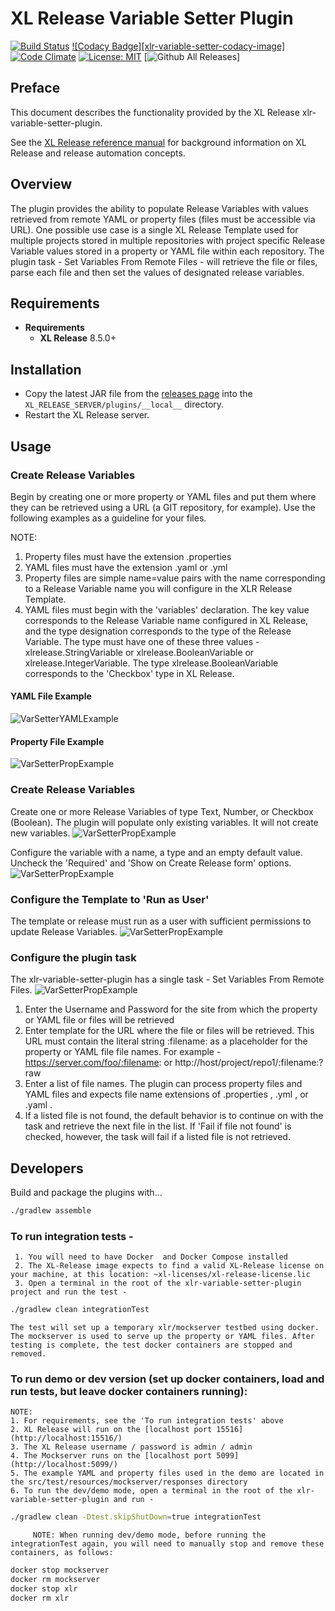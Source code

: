 # XL Release Variable Setter Plugin

[![Build Status][xlr-variable-setter-plugin-travis-image]][xlr-variable-setter-plugin-travis-url]
[![Codacy Badge][xlr-variable-setter-codacy-image]][xlr-variable-setter-plugin-codacy-url]
[![Code Climate][xlr-variable-setter-plugin-code-climate-image]][xlr-variable-setter-plugin-code-climate-url]
[![License: MIT][xlr-variable-setter-plugin-license-image]][xlr-variable-setter-plugin-license-url]
[![Github All Releases][xlr-variable-setter-plugin-downloads-image]]

[xlr-variable-setter-plugin-travis-image]: https://travis-ci.org/xebialabs-community/xlr-variable-setter-plugin.svg?branch=master
[xlr-variable-setter-plugin-travis-url]: https://travis-ci.org/xebialabs-community/xlr-variable-setter-plugin
[xlr-variable-setter-plugin-codacy-image]: https://api.codacy.com/project/badge/Grade/88dec34743b84dac8f9aaaa665a99207
[xlr-variable-setter-plugin-codacy-url]: https://www.codacy.com/app/ladamato/xlr-variable-setter-plugin

[xlr-variable-setter-plugin-code-climate-image]: https://codeclimate.com/github/xebialabs-community/xlr-variable-setter-plugin/badges/gpa.svg
[xlr-variable-setter-plugin-code-climate-url]: https://codeclimate.com/github/xebialabs-community/xlr-variable-setter-plugin
[xlr-variable-setter-plugin-license-image]: https://img.shields.io/badge/License-MIT-yellow.svg
[xlr-variable-setter-plugin-license-url]: https://opensource.org/licenses/MIT
[xlr-variable-setter-plugin-downloads-image]: https://img.shields.io/github/downloads/xebialabs-community/xlr-variable-setter-plugin/total.svg

## Preface

This document describes the functionality provided by the XL Release xlr-variable-setter-plugin. 
 
See the [XL Release reference manual](https://docs.xebialabs.com/xl-release) for background information on XL Release and release automation concepts.  

## Overview

The plugin provides the ability to populate Release Variables with values retrieved from remote YAML or property files (files must be accessible via URL). One possible use case is a single XL Release Template used for multiple projects stored in multiple repositories with project specific Release Variable values stored in a property or YAML file within each repository. The plugin task - Set Variables From Remote Files - will retrieve the file or files, parse each file and then set the values of designated release variables. 

## Requirements

* **Requirements**
  * **XL Release** 8.5.0+


## Installation

* Copy the latest JAR file from the [releases page](https://github.com/xebialabs-community/xlr-variable-setter-plugin/releases) into the `XL_RELEASE_SERVER/plugins/__local__` directory.
* Restart the XL Release server.

## Usage

### Create Release Variables

Begin by creating one or more property or YAML files and put them where they can be retrieved using a URL (a GIT repository, for example). Use the following examples as a guideline for your files. 

NOTE:
1. Property files must have the extension .properties
2. YAML files must have the extension .yaml or .yml
3. Property files are simple name=value pairs with the name corresponding to a Release Variable name you will configure in the XLR Release Template.
4. YAML files must begin with the 'variables' declaration. The key value corresponds to the Release Variable name configured in XL Release, and the type designation corresponds to the type of the Release Variable. The type must have one of these three values - xlrelease.StringVariable or xlrelease.BooleanVariable or xlrelease.IntegerVariable. The type xlrelease.BooleanVariable corresponds to the 'Checkbox' type in XL Release.

#### YAML File Example
![VarSetterYAMLExample](images/exampleYAML.png)

#### Property File Example
![VarSetterPropExample](images/exampleProp.png)


### Create Release Variables
Create one or more Release Variables of type Text, Number, or Checkbox (Boolean). The plugin will populate only existing variables. It will not create new variables.
![VarSetterPropExample](images/createVar1.png)

Configure the variable with a name, a type and an empty default value. Uncheck the 'Required' and 'Show on Create Release form' options.
![VarSetterPropExample](images/createVar2.png)

### Configure the Template to 'Run as User'
The template or release must run as a user with sufficient permissions to update Release Variables.
![VarSetterPropExample](images/runAsScreen.png)

### Configure the plugin task
The xlr-variable-setter-plugin has a single task - Set Variables From Remote Files.
![VarSetterPropExample](images/addTask.png)

1. Enter the Username and Password for the site from which the property or YAML file or files will be retrieved
2. Enter template for the URL where the file or files will be retrieved. This URL must contain the literal string :filename: as a placeholder for the property or YAML file file names.  For example - https://server.com/foo/:filename:  or http://host/project/repo1/:filename:?raw
3. Enter a list of file names. The plugin can process property files and YAML files and expects file name extensions of .properties , .yml , or .yaml .
4. If a listed file is not found, the default behavior is to continue on with the task and retrieve the next file in the list. If 'Fail if file not found' is checked, however, the task will fail if a listed file is not retrieved. 



## Developers 

Build and package the plugins with...

```bash
./gradlew assemble
```

### To run integration tests - 
     1. You will need to have Docker  and Docker Compose installed 
     2. The XL-Release image expects to find a valid XL-Release license on your machine, at this location: ~xl-licenses/xl-release-license.lic
     3. Open a terminal in the root of the xlr-variable-setter-plugin project and run the test - 

```bash
./gradlew clean integrationTest
```
    
    The test will set up a temporary xlr/mockserver testbed using docker. The mockserver is used to serve up the property or YAML files. After testing is complete, the test docker containers are stopped and removed. 

### To run demo or dev version (set up docker containers, load and run tests, but leave docker containers running):
    
    NOTE:
    1. For requirements, see the 'To run integration tests' above
    2. XL Release will run on the [localhost port 15516](http://localhost:15516/)
    3. The XL Release username / password is admin / admin
    4. The Mockserver runs on the [localhost port 5099](http://localhost:5099/)
    5. The example YAML and property files used in the demo are located in the src/test/resources/mockserver/responses directory
    6. To run the dev/demo mode, open a terminal in the root of the xlr-variable-setter-plugin and run -

```bash
./gradlew clean -Dtest.skipShutDown=true integrationTest
```
         NOTE: When running dev/demo mode, before running the integrationTest again, you will need to manually stop and remove these containers, as follows:
    
```bash
docker stop mockserver
docker rm mockserver
docker stop xlr
docker rm xlr
```




